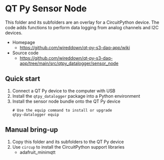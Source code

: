 # QT Py Sensor Node

This folder and its subfolders are an overlay for a CircuitPython device.
The code adds functions to perform data logging from analog channels and I2C devices.

- Homepage
  - https://github.com/wireddown/qt-py-s3-daq-app/wiki
- Source code
  - https://github.com/wireddown/qt-py-s3-daq-app/tree/main/src/qtpy_datalogger/sensor_node

## Quick start

1. Connect a QT Py device to the computer with USB
1. Install the `qtpy_datalogger` package into a Python environment
1. Install the sensor node bundle onto the QT Py device
   ```pwsh
   # Use the equip command to install or upgrade
   qtpy-datalogger equip
   ```

## Manual bring-up

1. Copy this folder and its subfolders to the QT Py device
1. Use `circup` to install the CircuitPython support libraries
   - adafruit_minimqtt
